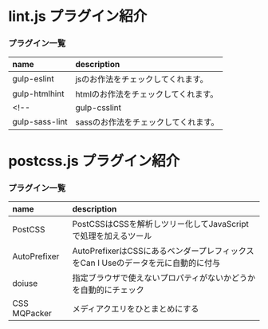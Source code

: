 # lint.js プラグイン紹介

### プラグイン一覧
| name | description |
|:-----------|:------------|
| gulp-eslint       | jsのお作法をチェックしてくれます。 |
| gulp-htmlhint       | htmlのお作法をチェックしてくれます。 |
<!-- | gulp-csslint       | cssのお作法をチェックしてくれます。 |
| gulp-sass-lint       | sassのお作法をチェックしてくれます。 | -->

# postcss.js プラグイン紹介

### プラグイン一覧
| name | description |
|:-----------|:------------|
| PostCSS       | PostCSSはCSSを解析しツリー化してJavaScriptで処理を加えるツール |
| AutoPrefixer       | AutoPrefixerはCSSにあるベンダープレフィックスをCan I Useのデータを元に自動的に付与 |
| doiuse       | 指定ブラウザで使えないプロパティがないかどうかを自動的にチェック |
| CSS MQPacker       | メディアクエリをひとまとめにする |
